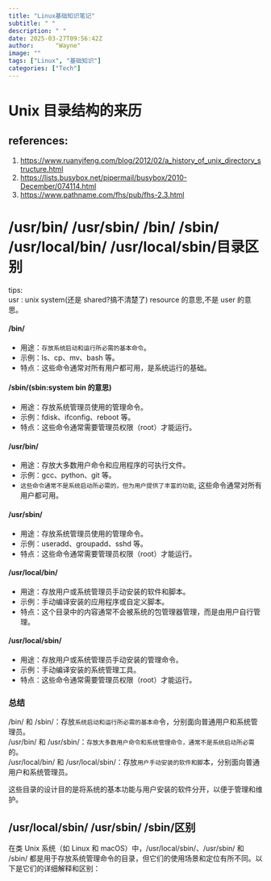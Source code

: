 ```yaml
---
title: "Linux基础知识笔记"
subtitle: " "
description: " "
date: 2025-03-27T09:56:42Z
author:      "Wayne"
image: ""
tags: ["Linux", "基础知识"]
categories: ["Tech"]
---
```


# Unix 目录结构的来历

## references:

1. https://www.ruanyifeng.com/blog/2012/02/a_history_of_unix_directory_structure.html
2. https://lists.busybox.net/pipermail/busybox/2010-December/074114.html
3. https://www.pathname.com/fhs/pub/fhs-2.3.html

# /usr/bin/ /usr/sbin/ /bin/ /sbin/ /usr/local/bin/ /usr/local/sbin/目录区别

tips:  
usr : unix system(还是 shared?搞不清楚了) resource 的意思,不是 user 的意思。

#### /bin/

- 用途：`存放系统启动和运行所必需的基本命令`。
- 示例：ls、cp、mv、bash 等。
- 特点：这些命令通常对所有用户都可用，是系统运行的基础。

#### /sbin/(sbin:system bin 的意思)

- 用途：存放系统管理员使用的管理命令。
- 示例：fdisk、ifconfig、reboot 等。
- 特点：这些命令通常需要管理员权限（root）才能运行。

#### /usr/bin/

- 用途：存放大多数用户命令和应用程序的可执行文件。
- 示例：gcc、python、git 等。
- `这些命令通常不是系统启动所必需的，但为用户提供了丰富的功能`, 这些命令通常对所有用户都可用。

#### /usr/sbin/

- 用途：存放系统管理员使用的管理命令。
- 示例：useradd、groupadd、sshd 等。
- 特点：这些命令通常需要管理员权限（root）才能运行。

#### /usr/local/bin/

- 用途：存放用户或系统管理员手动安装的软件和脚本。
- 示例：手动编译安装的应用程序或自定义脚本。
- 特点：这个目录中的内容通常不会被系统的包管理器管理，而是由用户自行管理。

#### /usr/local/sbin/

- 用途：存放用户或系统管理员手动安装的管理命令。
- 示例：手动编译安装的系统管理工具。
- 特点：这些命令通常需要管理员权限（root）才能运行。

### 总结

/bin/ 和 /sbin/：存放`系统启动和运行所必需的基本命`令，分别面向普通用户和系统管理员。  
/usr/bin/ 和 /usr/sbin/：`存放大多数用户命令和系统管理命令，通常不是系统启动所必需`的。  
/usr/local/bin/ 和 /usr/local/sbin/：存放`用户手动安装的软件和脚`本，分别面向普通用户和系统管理员。

这些目录的设计目的是将系统的基本功能与用户安装的软件分开，以便于管理和维护。

## /usr/local/sbin/ /usr/sbin/ /sbin/区别

在类 Unix 系统（如 Linux 和 macOS）中，/usr/local/sbin/、/usr/sbin/ 和 /sbin/ 都是用于存放系统管理命令的目录，但它们的使用场景和定位有所不同。以下是它们的详细解释和区别：
